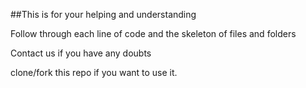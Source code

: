 ##This is for your helping and understanding

Follow through each line of code and the skeleton of files and folders

Contact us if you have any doubts

clone/fork this repo if you want to use it.
